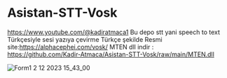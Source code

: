 # Asistan-STT-Vosk

https://www.youtube.com/@kadiratmaca1
Bu depo stt yani speech to text Türkçesiyle  sesi yazıya çevirme Türkçe şekilde
Resmi site:https://alphacephei.com/vosk/
MTEN dll indir : https://github.com/Kadir-Atmaca/Asistan-STT-Vosk/raw/main/MTEN.dll


![Form1 2 12 2023 15_43_00](https://github.com/Kadir-Atmaca/Asistan-STT-Vosk/assets/152689373/d99a8e5b-19ca-4527-9b0a-68d9fbe7c3c0)
